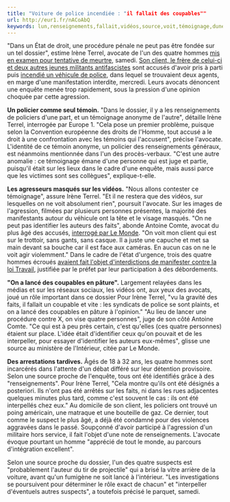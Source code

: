 ```yaml
---
title: "Voiture de police incendiée : "il fallait des coupables""
url: http://eur1.fr/nACoAbQ
keywords: lun,renseignements,fallait,vidéos,source,voit,témoignage,dune,voiture,terrel,coupables,dossier,irène,incendiée
---
```

\"Dans un État de droit, une procédure pénale ne peut pas être fondée sur un tel dossier\", estime Irène Terrel, avocate de l\'un des quatre hommes [mis en examen pour tentative de meurtre](https://www.europe1.fr/faits-divers/voiture-de-police-incendiee-les-suspects-mis-en-examen-pour-tentative-de-meurtre-2751283), samedi. [Son client, le frère de celui-ci et deux autres jeunes militants antifascistes](https://www.europe1.fr/societe/voiture-de-police-incendiee-que-sait-on-des-suspects-2749544) sont accusés d\'avoir pris à parti puis [incendié un véhicule de police](https://www.europe1.fr/societe/voiture-de-police-incendiee-je-nai-pense-qua-ma-famille-confie-le-policier-2751256), dans lequel se trouvaient deux agents, en marge d\'une manifestation interdite, mercredi. Leurs avocats dénoncent une enquête menée trop rapidement, sous la pression d\'une opinion choquée par cette agression.

**Un policier comme seul témoin.** \"Dans le dossier, il y a les renseignements de policiers d\'une part, et un témoignage anonyme de l\'autre\", détaille Irène Terrel, interrogée par Europe 1. \"Cela pose un premier problème, puisque selon la Convention européenne des droits de l\'Homme, tout accusé a le droit à une confrontation avec les témoins qui l\'accusent\", précise l\'avocate. L\'identité de ce témoin anonyme, un policier des renseignements généraux, est néanmoins mentionnée dans l\'un des procès-verbaux. \"C\'est une autre anomalie : ce témoignage émane d\'une personne qui est juge et partie, puisqu\'il était sur les lieux dans le cadre d\'une enquête, mais aussi parce que les victimes sont ses collègues\", explique-t-elle.

**Les agresseurs masqués sur les vidéos.** \"Nous allons contester ce témoignage\", assure Irène Terrel. \"Et il ne restera que des vidéos, sur lesquelles on ne voit absolument rien\", poursuit l\'avocate. Sur les images de l\'agression, filmées par plusieurs personnes présentes, la majorité des manifestants autour du véhicule ont la tête et le visage masqués. \"On ne peut pas identifier les auteurs des faits\", abonde Antoine Comte, avocat du plus âgé des accusés, [interrogé par Le Monde](http://abonnes.lemonde.fr/police-justice/article/2016/05/23/voiture-de-police-incendiee-les-avocats-denoncent-un-dossier-vide_4924285_1653578.html). \"On voit mon client qui est sur le trottoir, sans gants, sans casque. Il a juste une capuche et met sa main devant sa bouche car il est face aux caméras. En aucun cas on ne le voit agir violemment.\" Dans le cadre de l\'état d\'urgence, trois des quatre hommes écroués [avaient fait l\'objet d\'interdictions de manifester contre la loi Travail](https://www.europe1.fr/societe/manifestation-contre-la-loi-travail-des-militants-interdits-de-sejour-a-paris-2746552), justifiée par le préfet par leur participation à des débordements.  

**\"On a lancé des coupables en pâture\".** Largement relayées dans les médias et sur les réseaux sociaux, les vidéos ont, aux yeux des avocats, joué un rôle important dans ce dossier Pour Irène Terrel, \"vu la gravité des faits, il fallait un coupable et vite : les syndicats de police se sont plaints, et on a lancé des coupables en pâture à l\'opinion.\" \"Au lieu de lancer une procédure contre X, on vise quatre personnes\", juge de son côté Antoine Comte. \"Ce qui est à peu près certain, c\'est qu\'elles (ces quatre personnes) étaient sur place. L\'idée était d\'identifier ceux qu\'on pouvait et de les interpeller, pour essayer d\'identifier les auteurs eux-mêmes\", glisse une source au ministère de l\'Intérieur, citée par Le Monde.

**Des arrestations tardives.** Âgés de 18 à 32 ans, les quatre hommes sont incarcérés dans l\'attente d\'un débat différé sur leur détention provisoire. Selon une source proche de l\'enquête, tous ont été identifiés grâce à des \"renseignements\". Pour Irène Terrel, \"Cela montre qu\'ils ont été désignés a posteriori. Ils n\'ont pas été arrêtés sur les faits, ni dans les rues adjacentes quelques minutes plus tard, comme c\'est souvent le cas : ils ont été interpellés chez eux.\" Au domicile de son client, les policiers ont trouvé un poing américain, une matraque et une bouteille de gaz. Ce dernier, tout comme le suspect le plus âgé, a déjà été condamné pour des violences aggravées dans le passé. Soupçonné d\'avoir participé à l\'agression d\'un militaire hors service, il fait l\'objet d\'une note de renseignements. L\'avocate évoque pourtant un homme \"apprécié de tout le monde, au parcours d\'intégration excellent\".

Selon une source proche du dossier, l\'un des quatre suspects est \"probablement l\'auteur du tir de projectile\" qui a brisé la vitre arrière de la voiture, avant qu\'un fumigène ne soit lancé à l\'intérieur. \"Les investigations se poursuivent pour déterminer le rôle exact de chacun\" et \"interpeller d\'éventuels autres suspects\", a toutefois précisé le parquet, samedi.

                 
